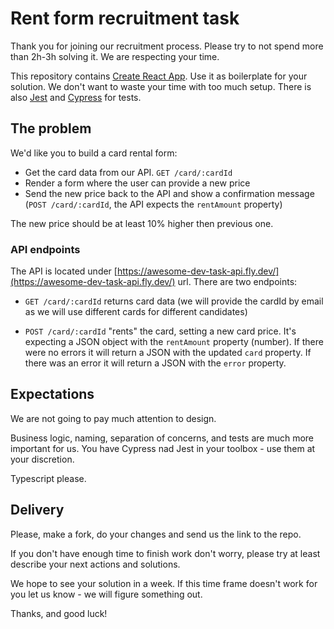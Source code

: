 # Rent form recruitment task

Thank you for joining our recruitment process. Please try to not spend more than 2h-3h solving it. We are respecting your time.

This repository contains [Create React App](https://create-react-app.dev/). Use it as boilerplate for your solution. We don't want to waste your time with too much setup. There is also [Jest](https://jestjs.io/) and [Cypress](https://www.cypress.io/) for tests.

## The problem

We'd like you to build a card rental form:

- Get the card data from our API. `GET /card/:cardId`
- Render a form where the user can provide a new price
- Send the new price back to the API and show a confirmation message (`POST /card/:cardId`, the API expects the `rentAmount` property)

The new price should be at least 10% higher then previous one.

### API endpoints

The API is located under [https://awesome-dev-task-api.fly.dev/](https://awesome-dev-task-api.fly.dev/) url. There are two endpoints:

- `GET /card/:cardId` returns card data (we will provide the cardId by email as we will use different cards for different candidates)

- `POST /card/:cardId` "rents" the card, setting a new card price. It's expecting a JSON object with the `rentAmount` property (number). If there were no errors it will return a JSON with the updated `card` property. If there was an error it will return a JSON with the `error` property.

## Expectations

We are not going to pay much attention to design.

Business logic, naming, separation of concerns, and tests are much more important for us. You have Cypress nad Jest in your toolbox - use them at your discretion.

Typescript please.

## Delivery

Please, make a fork, do your changes and send us the link to the repo.

If you don't have enough time to finish work don't worry, please try at least describe your next actions and solutions.

We hope to see your solution in a week. If this time frame doesn't work for you let us know - we will figure something out.

Thanks, and good luck!
